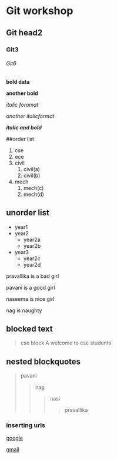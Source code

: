 # Git workshop
## Git head2
### Git3
###### Git6

**bold data**

__another bold__

*italic foramat*

_another italicformat_

_**italic and bold**_

##order list
1. cse
2. ece
3. civil
    1. civil(a)
    2. civil(b)
4. mech
    1. mech(c)
    2. mech(d)
 ## unorder list   
 - year1
 - year2
    * year2a
    * year2b
 - year3 
    * year2c
    * year2d
    
pravallika is a bad girl

pavani is a good girl

naseema is nice girl

nag is naughty

## blocked text
> cse block A
welcome to cse students
## nested blockquotes
> pavani
>> nag
>>> nasi
>>>> pravallika

### inserting urls
[google](http://www.google.com)

[gmail](http://pavanicse17@gmail.com)
